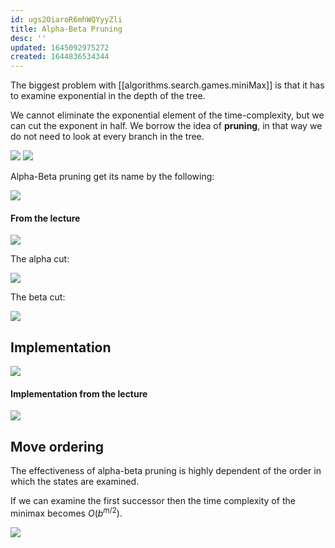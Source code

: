 ```yaml
---
id: ugs2OiaroR6mhWQYyyZli
title: Alpha-Beta Pruning
desc: ''
updated: 1645092975272
created: 1644836534344
---
```

The biggest problem with [[algorithms.search.games.miniMax]] is that it has to examine exponential in the depth of the tree.

We cannot eliminate the exponential element of the time-complexity, but we can cut the exponent in half. We borrow the idea of **pruning**, in that way we do not need to look at every branch in the tree. 

![](/assets/images/2022-02-14-12-16-32.png)
![](/assets/images/2022-02-14-12-16-53.png)

Alpha-Beta pruning get its name by the following:

![](/assets/images/2022-02-14-12-18-17.png)

#### From the lecture
![](/assets/images/2022-02-17-10-47-23.png)

The alpha cut:

![](/assets/images/2022-02-17-10-47-40.png)

The beta cut: 

![](/assets/images/2022-02-17-10-47-59.png)

## Implementation
![](/assets/images/2022-02-14-12-19-09.png)

#### Implementation from the lecture
![](/assets/images/2022-02-17-10-49-42.png)

## Move ordering
The effectiveness of alpha-beta pruning is highly dependent of the order in which the states are examined. 

If we can examine the first successor then the time complexity of the minimax becomes $O(b^{m/2})$.

![](/assets/images/2022-02-17-11-11-47.png)

